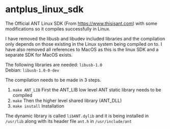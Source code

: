 # antplus_linux_sdk
The Official ANT Linux SDK (From https://www.thisisant.com) with some modifications so it compiles successfully in Linux.

I have removed the libusb and libudev included libraries and the compilation only depends on those existing in the Linux system being compiled on to. I have also removed all references to MacOS as this is the linux SDK and a separate SDK for MacOS exists.

The following libraries are needed: `libusb-1.0`\
Debian: `libusb-1.0-0-dev`

The compilation needs to be made in 3 steps.
1. `make ANT_LIB` First the ANT_LIB low level ANT static library needs to be compiled
2. `make` Then the higher level shared library (ANT_DLL)
3. `make install` Installation

The dynamic library is called `libANT.dylib` and it is being installed in `/usr/lib` along with its header file `ant.h` in `/usr/include/ant`

